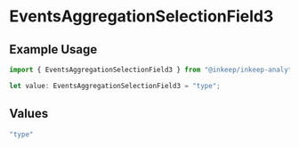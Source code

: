 # EventsAggregationSelectionField3

## Example Usage

```typescript
import { EventsAggregationSelectionField3 } from "@inkeep/inkeep-analytics/models/components";

let value: EventsAggregationSelectionField3 = "type";
```

## Values

```typescript
"type"
```